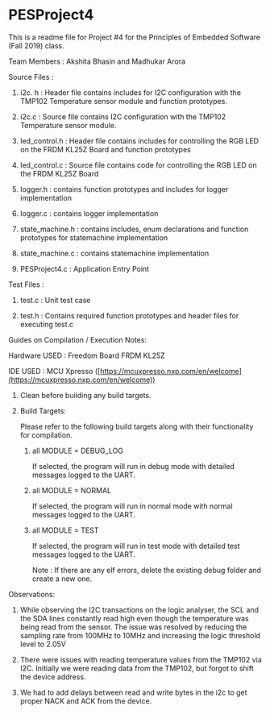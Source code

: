 # PESProject4

This is a readme file for Project #4 for the Principles of Embedded Software (Fall 2019) class.

Team Members : Akshita Bhasin and Madhukar Arora

Source Files :

1.  i2c. h : Header file contains includes for I2C configuration with the TMP102 Temperature sensor module and function prototypes.
    
2.  i2c.c : Source file contains I2C configuration with the TMP102 Temperature sensor module.
    
3.  led_control.h : Header file contains includes for controlling the RGB LED on the FRDM KL25Z Board and function prototypes
    
4.  led_control.c : Source file contains code for controlling the RGB LED on the FRDM KL25Z Board
    
5.  logger.h : contains function prototypes and includes for logger implementation
    
6.  logger.c : contains logger implementation
    
7.  state_machine.h : contains includes, enum declarations and function prototypes for statemachine implementation
    
8.  state_machine.c : contains statemachine implementation
    
9.  PESProject4.c : Application Entry Point
    

Test Files :

1.  test.c : Unit test case
    
2.  test.h : Contains required function prototypes and header files for executing test.c
    

Guides on Compilation / Execution Notes:

Hardware USED : Freedom Board FRDM KL25Z

IDE USED : MCU Xpresso ([https://mcuxpresso.nxp.com/en/welcome](https://mcuxpresso.nxp.com/en/welcome))

1.  Clean before building any build targets.
    
2.  Build Targets:
    
    Please refer to the following build targets along with their functionality for compilation.
    
    1.  all MODULE = DEBUG_LOG
        
        If selected, the program will run in debug mode with detailed messages logged to the UART.
        
    2.  all MODULE = NORMAL
        
        If selected, the program will run in normal mode with normal messages logged to the UART.
        
    3.  all MODULE = TEST
        
        If selected, the program will run in test mode with detailed test messages logged to the UART.
        
        Note : If there are any elf errors, delete the existing debug folder and create a new one.
        

Observations:

1.  While observing the I2C transactions on the logic analyser, the SCL and the SDA lines constantly read high even though the temperature was being read from the sensor. The issue was resolved by reducing the sampling rate from 100MHz to 10MHz and increasing the logic threshold level to 2.05V
    
2.  There were issues with reading temperature values from the TMP102 via I2C. Initially we were reading data from the TMP102, but forgot to shift the device address.

3. We had to add delays between read and write bytes in the i2c to get proper NACK and ACK from the device.
